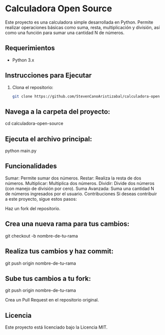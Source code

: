 # Calculadora Open Source

Este proyecto es una calculadora simple desarrollada en Python. Permite realizar operaciones básicas como suma, resta, multiplicación y división, así como una función para sumar una cantidad N de números.

## Requerimientos

- Python 3.x

## Instrucciones para Ejecutar

1. Clona el repositorio:
   ```bash
   git clone https://github.com/StevenCanoAristizabal/calculadora-open-source.git
   ```

## Navega a la carpeta del proyecto:

cd calculadora-open-source

## Ejecuta el archivo principal:

python main.py

## Funcionalidades

Sumar: Permite sumar dos números.
Restar: Realiza la resta de dos números.
Multiplicar: Multiplica dos números.
Dividir: Divide dos números (con manejo de división por cero).
Suma Avanzada: Suma una cantidad N de números ingresados por el usuario.
Contribuciones
Si deseas contribuir a este proyecto, sigue estos pasos:

Haz un fork del repositorio.

## Crea una nueva rama para tus cambios:

git checkout -b nombre-de-tu-rama

## Realiza tus cambios y haz commit:

git push origin nombre-de-tu-rama

## Sube tus cambios a tu fork:

git push origin nombre-de-tu-rama

Crea un Pull Request en el repositorio original.

## Licencia

Este proyecto está licenciado bajo la Licencia MIT.
